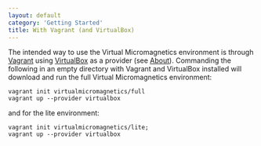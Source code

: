 ```yaml
---
layout: default
category: 'Getting Started'
title: With Vagrant (and VirtualBox)
---
```


The intended way to use the Virtual Micromagnetics environment is through
[Vagrant](https://www.vagrantup.com/) using
[VirtualBox](https://www.virtualbox.org/wiki/Downloads) as a provider (see
[About](/about/)). Commanding the following in an empty directory with Vagrant
and VirtualBox installed will download and run the full Virtual Micromagnetics
environment:

    vagrant init virtualmicromagnetics/full
    vagrant up --provider virtualbox

and for the lite environment:

    vagrant init virtualmicromagnetics/lite;
    vagrant up --provider virtualbox